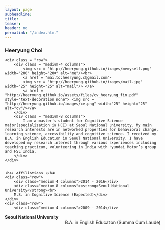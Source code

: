 ```yaml
---
layout: page
subheadline:
title: 
teaser: 
header: no
permalink: "/index.html"
---
```


<div id = "containter">
    <h3> Heeryung Choi </h3>

    <div class = "row">
        <div class = "medium-4 columns">
            <img src = "http://heeryung.github.io/images/memyself.png" width="200" height="200" alt="me"/><br>
            <a href = "mailto:heeryung.c@gmail.com">
            <img src = "http://heeryung.github.io/images/mail.jpg" width="25" height="25" alt="mail"/> </a>
            <a href = "http://heeryung.github.io/assets/files/cv_heeryung_fin.pdf" style="text-decoration:none"> <img src = "http://heeryung.github.io/images/cv.png" width="25" height="25" alt="cv"/></a>
        </div>
        <div class = "medium-8 columns">
            I am a master's student for Cognitive Science major(specialization in HCI) at Seoul National University. My main research interests are in networked properties for behavioral change, learning science, accessibility and cognitive science. I received my B.A. in English Education in Seoul National University. I have developed my research interest through various experiences including teaching practicum, volunteering in India with Hyundai Motor’s group and FSL India.
        </div>
    </div>
    
    
    <h4> Affiliations </h4>
    <div class="row">
        <div class="medium-4 columns">2014 - 2016</div>
        <div class="medium-8 columns"><strong>Seoul National University</strong><br>
        M.S. in Cognitive Science (Expected)</div>
    </div>
    <div class="row">
        <div class="medium-4 columns">2009 - 2014</div>
<div class="medium-8 columns"><strong>Seoul National University </strong> <br>
B.A. in English Education (Summa Cum Laude)</div>
    </div>
</div>

